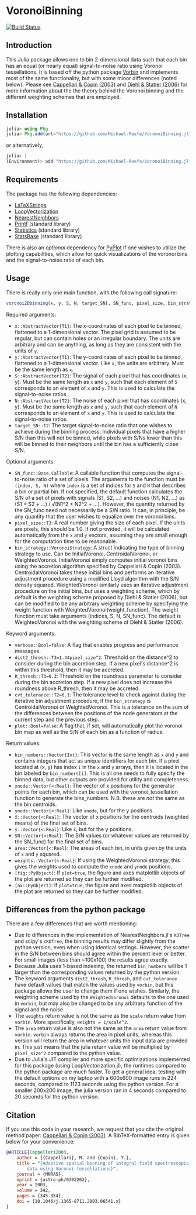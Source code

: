 # VoronoiBinning

[![Build Status](https://github.com/Michael-Reefe/VoronoiBinning.jl/actions/workflows/CI.yml/badge.svg?branch=main)](https://github.com/Michael-Reefe/VoronoiBinning.jl/actions/workflows/CI.yml?query=branch%3Amain)

## Introduction

This Julia package allows one to bin 2-dimensional data such that each bin has an equal (or nearly equal) signal-to-noise ratio using
Voronoi tessellations.  It is based off the python package [Vorbin](https://pypi.org/project/vorbin/) and implements most of the same
functionality, but with some minor differences (noted below). Please see [Cappellari & Copin (2003)](https://ui.adsabs.harvard.edu/abs/2003MNRAS.342..345C/abstract)
and [Diehl & Statler (2006)](https://ui.adsabs.harvard.edu/abs/2006MNRAS.368..497D/abstract) for more information about the the theory
behind the Voronoi binning and the different weighting schemes that are employed.

## Installation

```julia
julia> using Pkg
julia> Pkg.add(url="https://github.com/Michael-Reefe/VoronoiBinning.jl")
```
or alternatively,
```julia
julia> ]
(Environment)> add "https://github.com/Michael-Reefe/VoronoiBinning.jl"
```

## Requirements

The package has the following dependencies:

- [LaTeXStrings](https://github.com/JuliaStrings/LaTeXStrings.jl)
- [LoopVectorization](https://github.com/JuliaSIMD/LoopVectorization.jl)
- [NearestNeighbors](https://github.com/KristofferC/NearestNeighbors.jl)
- [Printf](https://docs.julialang.org/en/v1/stdlib/Printf/) (standard library)
- [Statistics](https://docs.julialang.org/en/v1/stdlib/Statistics/) (standard library)
- [StatsBase](https://juliastats.org/StatsBase.jl/stable/) (standard library)

There is also an *optional* dependency for [PyPlot](https://github.com/JuliaPy/PyPlot.jl) if one wishes to utilize the plotting capabilities,
which allow for quick visualizations of the voronoi bins and the signal-to-noise ratio of each bin.

## Usage

There is really only one main function, with the following call signature:
```julia
voronoi2Dbinning(x, y, S, N, target_SN[, SN_func, pixel_size, bin_strategy], verbose=false, dist2_thresh=(1.2pixel_size)^2, R_thresh=0.3, cvt_tolerance=0.1, plot=false)
```
Required arguments:
- `x::AbstractVector{T1}`: The x-coordinates of each pixel to be binned, flattened to a 1-dimensional vector. The pixel grid
    is assumed to be regular, but can contain holes or an irregular boundary. The units are arbitrary and can be anything, as long
    as they are consistent with the units of `y`.
- `y::AbstractVector{T1}`: The y-coordinates of each pixel to be binned, flattened to a 1-dimensional vector. Like `x`, 
    the units are arbitrary. Must be the same length as `x`.
- `S::AbstractVector{T2}`: The signal of each pixel that has coordinates (x, y). Must be the same length as `x` and `y`, such that
    each element of `S` corresponds to an element of `x` and `y`. This is used to calculate the signal-to-noise ratios.
- `N::AbstractVector{T2}`: The noise of each pixel that has coordinates (x, y). Must be the same length as `x` and `y`, such that
    each element of `N` corresponds to an element of `x` and `y`. This is used to calculate the signal-to-noise ratios.
- `target_SN::T2`: The target signal-to-noise ratio that one wishes to achieve during the binning process. Individual pixels that have
    a higher S/N than this will not be binned, while pixels with S/Ns lower than this will be binned to their neighbors until the bin
    has a sufficiently close S/N.

Optional arguments:
- `SN_func::Base.Callable`: A callable function that computes the signal-to-noise ratio of a set of pixels. The arguments to the function
    must be `(index, S, N)` where `index` is a set of indices for `S` and `N` that describes a bin or partial bin. If not specified, the
    default function calculates the S/N of a set of pixels with signals (S1, S2, ...) and noises (N1, N2, ...) as 
    (S1 + S2 + ...) / √(N1^2 + N2^2 + ...). However, the quantity returned by the SN_func need not necessarily be a S/N ratio. It can,
    in principle, be any quantity that the user wishes to equalize over the voronoi bins.
- `pixel_size::T3`: A real number giving the size of each pixel. If the units are pixels, this should be 1.0. If not provided, it will
    be calculated automatically from the `x` and `y` vectors, assuming they are small enough for the computation time to be reasonable.
- `bin_strategy::VoronoiStrategy`: A struct indicating the type of binning strategy to use. Can be InitialVoronoi, CentroidalVoronoi, or
    WeightedVoronoi. InitialVoronoi simply computes initial voronoi bins using the accretion algorithm specified by Cappellari & Copin (2003).
    CentroidalVoronoi takes these initial bins and performs an iterative adjustment procedure using a modified Lloyd algorithm with the
    S/N density squared. WeightedVoronoi similarly uses an iterative adjustment procedure on the initial bins, but uses a weighting scheme,
    which by default is the weighting scheme proposed by Diehl & Statler (2006), but can be modified to be any arbitrary weighting scheme by
    specifying the weight function with WeightedVoronoi(weight_function). The weight function must take arguments (indices, S, N, SN_func). 
    The default is WeightedVoronoi with the weighting scheme of Diehl & Statler (2006).

Keyword arguments:
- `verbose::Bool=false`: A flag that enables progress and performance messages.
- `dist2_thresh::T3=1.44pixel_size^2`: Threshold on the distance^2 to consider during the bin accretion step. If a new pixel's distance^2 is within
    this threshold, then it may be accreted.
- `R_thresh::T3=0.3`: Threshold on the roundness parameter to consider during the bin accretion step. If a new pixel does not increase the roundness
    above R_thresh, then it may be accreted.
- `cvt_tolerance::T2=0.1`: The tolerance level to check against during the iterative bin adjustment procedure, if the `bin_strategy` is CentroidalVoronoi
    or WeightedVoronoi. This is a tolerance on the sum of the differences between the positions of the node generators at the current step and the previous step.
- `plot::Bool=false`: A flag that, if set, will automatically plot the voronoi bin map as well as the S/N of each bin as a function of radius.

Return values:
- `bin_numbers::Vector{Int}`: This vector is the same length as `x` and `y` and contains integers that act as unique identifiers for each bin.
    If a pixel located at (x, y) has index `i` in the `x` and `y` arrays, then it is located in the bin labeled by `bin_numbers[i]`. This is
    all one needs to fully specify the binned data, but other outputs are provided for utility and completeness.
- `xnode::Vector{<:Real}`: The vector of x positions for the generator points for each bin, which can be used with the voronoi_tessellation
    function to generate the bins_numbers. N.B. these are *not* the same as the bin centroids.
- `ynode::Vector{<:Real}`: Like `xnode`, but for the y positions.
- `x̄::Vector{<:Real}`: The vector of x positions for the centroids (weighted means) of the final set of bins.
- `ȳ::Vector{<:Real}`: Like `x̄`, but for the y positions.
- `SN::Vector{<:Real}`: The S/N values (or whatever values are returned by the SN_func) for the final set of bins.
- `area::Vector{<:Real}`: The areas of each bin, in units given by the units of `x` and `y` squared.
- `weights::Vector{<:Real}`: If using the WeightedVoronoi strategy, this gives the weights used to compute the `xnode` and `ynode` positions.
- `[fig::PyObject]`: If `plot=true`, the figure and axes matplotlib objects of the plot are returned so they can be further modified.
- `[ax::PyObject]`: If `plot=true`, the figure and axes matplotlib objects of the plot are returned so they can be further modified.

## Differences from the python package

There are a few differences that are worth mentioning:

- Due to differences in the implementation of NearestNeighbors.jl's `KDTree` and scipy's `cKDTree`, the binning results may differ slightly from the
  python version, even when using identical settings. However, the scatter in the S/N between bins should agree within the percent level or better.
  For small images (less than ~100x100) the results agree exactly.
- Because Julia uses 1-based indexing, the returned `bin_numbers` will be 1 larger than the corresponding values returned by the python version.
- The keyword arguments `dist2_thresh`, `R_thresh`, and `cvt_tolerance` have default values that match the values used by `vorbin`, but this package
  allows the user to change them if one wishes. Similarly, the weighting scheme used by the `WeightedVoronoi` defaults to the one used in `vorbin`,
  but may also be changed to be any arbitrary function of the signal and the noise.
- The `weights` return value is not the same as the `scale` return value from `vorbin`.  More specifically, `weights = 1/scale^2`.
- The `area` return value is also not the same as the `area` return value from `vorbin`. `vorbin` always returns the area in pixel units, whereas this
  version will return the area in whatever units the input data are provided in. This just means that the julia return value will be multiplied by
  `pixel_size^2` compared to the python value.
- Due to Julia's JIT compiler and more specific optimizations implemented for this package (using LoopVectorization.jl), the runtimes compared to the 
  python package are much faster. To get a general idea, testing with the default options on my laptop with a 600x600 image runs in 224 seconds, compared 
  to 1123 seconds using the python version. For a smaller 200x200 image, the julia version ran in 4 seconds compared to 20 seconds for the python version.

## Citation

If you use this code in your research, we request that you cite the original method paper: [Cappellari & Copin (2003)](https://ui.adsabs.harvard.edu/abs/2003MNRAS.342..345C/abstract). A BibTeX-formatted entry is given below for your convenience:

```bibtex
@ARTICLE{Cappellari2003,
    author = {{Cappellari}, M. and {Copin}, Y.},
    title = "{Adaptive spatial binning of integral-field spectroscopic
        data using Voronoi tessellations}",
    journal = {MNRAS},
    eprint = {astro-ph/0302262},
    year = 2003,
    volume = 342,
    pages = {345-354},
    doi = {10.1046/j.1365-8711.2003.06541.x}
}
```
